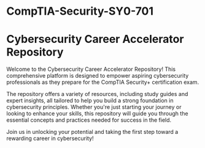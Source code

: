 # CompTIA-Security-SY0-701
# Cybersecurity Career Accelerator Repository
Welcome to the Cybersecurity Career Accelerator Repository! This comprehensive platform is designed to empower aspiring cybersecurity professionals as they prepare for the CompTIA Security+ certification exam.

The repository offers a variety of resources, including study guides and expert insights, all tailored to help you build a strong foundation in cybersecurity principles. Whether you're just starting your journey or looking to enhance your skills, this repository will guide you through the essential concepts and practices needed for success in the field.

Join us in unlocking your potential and taking the first step toward a rewarding career in cybersecurity!

